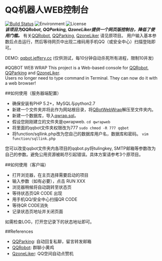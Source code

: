 QQ机器人WEB控制台
=========  
[![Build Status](https://travis-ci.org/zeruniverse/QBotWebWrap.svg)](https://travis-ci.org/zeruniverse/QBotWebWrap) ![Environment](https://img.shields.io/badge/PHP-5.2+-blue.svg)
![License](https://img.shields.io/github/license/zeruniverse/QBotWebWrap.svg)      
***该项目为QQRobot, QQParking, QzoneLiker提供一个网页版控制台，降低了使用门槛。***
有关[QQRobot](https://github.com/zeruniverse/QQRobot), [QQParking](https://github.com/zeruniverse/QQParking), [QzoneLiker](https://github.com/zeruniverse/QzoneLiker) 请见原项目。
用户输入基本参数后点击运行，然后等待网页中出现二维码用手机QQ（或安全中心）扫描登陆即可。  
  
DEMO: [qqbot.jeffery.cc](http://qqbot.jeffery.cc) (仅供测试，每10分钟自动杀死所有进程，限制10并发)  
  
#QQBOT WEB WRAP
This project is a Web-based console for [QQRobot](https://github.com/zeruniverse/QQRobot), [QQParking](https://github.com/zeruniverse/QQParking) and [QzoneLiker](https://github.com/zeruniverse/QzoneLiker).  
Users no longer need to type command in Terminal. They can now do it with a web browser!  
  
##如何使用（服务器端配置）  
+ 确保安装有PHP 5.2+，MySQL与python2.7  
+ 新建一个文件夹并将此作为网站根目录，将[QBotWebWrap](https://github.com/zeruniverse/QBotWebWrap/releases/download/1.3/QBotWebWrap.zip)解压至文件夹内。   
+ 新建一个数据库，导入[qwrap.sql](https://github.com/zeruniverse/QBotWebWrap/releases/download/1.3/qwrap.sql)。    
+ 假设您刚刚建立的文件夹是qwrapweb. ```cd qwrapweb```   
+ 将里面的qqbot文件夹权限改为777 ```sudo chmod -R 777 qqbot```    
+ 将function/sqllink.php改为您自己的数据库用户名，数据库和密码。 ```vim function/sqllink.php```  
  
您可以改变qqbot文件夹内各项目的qqbot.py将tulingkey, SMTP邮箱等参数改为自己的参数。避免公用资源被耗尽引起错误。具体方案请参考3个原项目。  

##如何使用（客户端）

+ 打开浏览器，在主页选择需要启动的项目  
+ 输入参数（如有必要），点击 RUN XXX   
+ 浏览器稍候将自动跳转至状态页  
+ 等待状态页QR CODE 出现  
+ 用手机QQ/安全中心扫描QR CODE  
+ 等待QR CODE消失  
+ 记录状态页地址并关闭页面  
  
如需检查LOG，打开您记录下的状态地址即可。  
  
##References  
+ [QQParking](https://github.com/zeruniverse/QQParking): 自动回复私聊，留言转发邮箱   
+ [QQRobot](https://github.com/zeruniverse/QQRobot): 群聊小黄鸡      
+ [QzoneLiker](https://github.com/zeruniverse/QzoneLiker): QQ空间自动点赞机   
